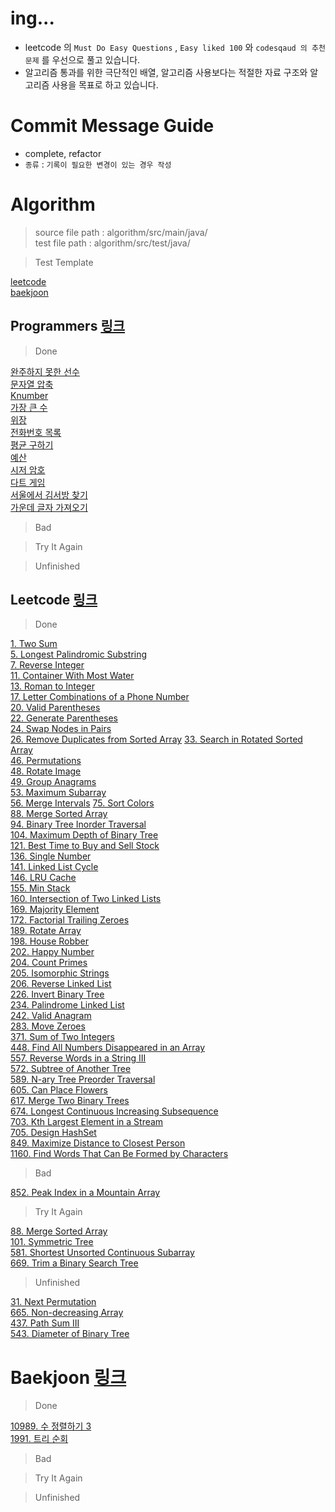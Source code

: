 # ing...
- leetcode 의 `Must Do Easy Questions` , `Easy liked 100` 와 `codesqaud 의 추천 문제` 를 우선으로 풀고 있습니다.
- 알고리즘 통과를 위한 극단적인 배열, 알고리즘 사용보다는 적절한 자료 구조와 알고리즘 사용을 목표로 하고 있습니다.  

# Commit Message Guide
- complete, refactor
- `종류` : `기록이 필요한 변경이 있는 경우 작성`

# Algorithm
> source file path : algorithm/src/main/java/  
> test file path : algorithm/src/test/java/

> Test Template

[leetcode](https://github.com/Hyune-c/algorithm/blob/master/src/test/java/leetcode/template)   
[baekjoon](https://github.com/Hyune-c/algorithm/tree/master/src/test/java/baekjoon/template) 

## Programmers [링크](https://programmers.co.kr/)

> Done

[완주하지 못한 선수](https://github.com/Hyune-c/algorithm/tree/master/src/main/java/programmers/unfinishedplayer)  
[문자열 압축](https://github.com/Hyune-c/algorithm/tree/master/src/main/java/programmers/stringcompression)  
[Knumber](https://github.com/Hyune-c/algorithm/tree/master/src/main/java/programmers/knumber)  
[가장 큰 수](https://github.com/Hyune-c/algorithm/tree/master/src/main/java/programmers/thelargestnumber)  
[위장](https://github.com/Hyune-c/algorithm/tree/master/src/main/java/programmers/camouflage)  
[전화번호 목록](https://github.com/Hyune-c/algorithm/tree/master/src/main/java/programmers/phonenumberslist)  
[평균 구하기](https://github.com/Hyune-c/algorithm/tree/master/src/main/java/programmers/average)  
[예산](https://github.com/Hyune-c/algorithm/tree/master/src/main/java/programmers/budget)  
[시저 암호](https://github.com/Hyune-c/algorithm/tree/master/src/main/java/programmers/caesarcipher)    
[다트 게임](https://github.com/Hyune-c/algorithm/tree/master/src/main/java/programmers/dartgame)   
[서울에서 김서방 찾기](https://github.com/Hyune-c/algorithm/tree/master/src/main/java/programmers/findkim)  
[가운데 글자 가져오기](https://github.com/Hyune-c/algorithm/tree/master/src/main/java/programmers/middleletter)  

> Bad

> Try It Again

> Unfinished
 
## Leetcode [링크](https://leetcode.com/)

> Done

[1. Two Sum](https://github.com/Hyune-c/algorithm/tree/master/src/main/java/leetcode/twosum)  
[5. Longest Palindromic Substring](https://github.com/Hyune-c/algorithm/tree/master/src/main/java/leetcode/longestpalindromicsubstring)    
[7. Reverse Integer](https://github.com/Hyune-c/algorithm/tree/master/src/main/java/leetcode/reverseinteger)  
[11. Container With Most Water](https://github.com/Hyune-c/algorithm/tree/master/src/main/java/leetcode/containerwithmostwater)  
[13. Roman to Integer](https://github.com/Hyune-c/algorithm/tree/master/src/main/java/leetcode/romantointeger)  
[17. Letter Combinations of a Phone Number](https://github.com/Hyune-c/algorithm/tree/master/src/main/java/leetcode/lettercombinationsofaphonenumber)    
[20. Valid Parentheses](https://github.com/Hyune-c/algorithm/tree/master/src/main/java/leetcode/validparentheses)  
[22. Generate Parentheses](https://github.com/Hyune-c/algorithm/tree/master/src/main/java/leetcode/generateparentheses)  
[24. Swap Nodes in Pairs](https://github.com/Hyune-c/algorithm/tree/master/src/main/java/leetcode/swapnodesinpairs)      
[26. Remove Duplicates from Sorted Array](https://github.com/Hyune-c/algorithm/tree/master/src/main/java/leetcode/mergetwosortedlists)
[33. Search in Rotated Sorted Array](https://github.com/Hyune-c/algorithm/tree/master/src/main/java/leetcode/searchinrotatedsortedarray)  
[46. Permutations](https://github.com/Hyune-c/algorithm/tree/master/src/main/java/leetcode/permutations)                  
[48. Rotate Image](https://github.com/Hyune-c/algorithm/tree/master/src/main/java/leetcode/rotateimage)        
[49. Group Anagrams](https://github.com/Hyune-c/algorithm/tree/master/src/main/java/leetcode/groupanagrams)  
[53. Maximum Subarray](https://github.com/Hyune-c/algorithm/tree/master/src/main/java/leetcode/maximumsubarray)    
[56. Merge Intervals](https://github.com/Hyune-c/algorithm/tree/master/src/main/java/leetcode/mergeintervals) 
[75. Sort Colors](https://github.com/Hyune-c/algorithm/tree/master/src/main/java/leetcode/sortcolors)        
[88. Merge Sorted Array](https://github.com/Hyune-c/algorithm/tree/master/src/main/java/leetcode/mergesortedarray)  
[94. Binary Tree Inorder Traversal](https://github.com/Hyune-c/algorithm/tree/master/src/main/java/leetcode/binarytreeinordertraversal)    
[104. Maximum Depth of Binary Tree](https://github.com/Hyune-c/algorithm/tree/master/src/main/java/leetcode/maximumdepthofbinarytree)    
[121. Best Time to Buy and Sell Stock](https://github.com/Hyune-c/algorithm/tree/master/src/main/java/leetcode/besttimetobuyandsellstock)  
[136. Single Number](https://github.com/Hyune-c/algorithm/tree/master/src/main/java/leetcode/singlenumber)  
[141. Linked List Cycle](https://github.com/Hyune-c/algorithm/tree/master/src/main/java/leetcode/linkedlistcycle)  
[146. LRU Cache](https://github.com/Hyune-c/algorithm/tree/master/src/main/java/leetcode/lrucache)  
[155. Min Stack](https://github.com/Hyune-c/algorithm/tree/master/src/main/java/leetcode/minstack)  
[160. Intersection of Two Linked Lists](https://github.com/Hyune-c/algorithm/tree/master/src/main/java/leetcode/intersectionoftwolinkedlists)  
[169. Majority Element](https://github.com/Hyune-c/algorithm/tree/master/src/main/java/leetcode/majorityelement)    
[172. Factorial Trailing Zeroes](https://github.com/Hyune-c/algorithm/tree/master/src/main/java/leetcode/factorialtrailingzeroes)    
[189. Rotate Array](https://github.com/Hyune-c/algorithm/tree/master/src/main/java/leetcode/rotatearray)  
[198. House Robber](https://github.com/Hyune-c/algorithm/tree/master/src/main/java/leetcode/houserobber)    
[202. Happy Number](https://github.com/Hyune-c/algorithm/tree/master/src/main/java/leetcode/happynumber)  
[204. Count Primes](https://github.com/Hyune-c/algorithm/tree/master/src/main/java/leetcode/countprimes)  
[205. Isomorphic Strings](https://github.com/Hyune-c/algorithm/tree/master/src/main/java/leetcode/isomorphicstrings)  
[206. Reverse Linked List](https://github.com/Hyune-c/algorithm/tree/master/src/main/java/leetcode/reverselinkedlist)  
[226. Invert Binary Tree](https://github.com/Hyune-c/algorithm/tree/master/src/main/java/leetcode/invertbinarytree)  
[234. Palindrome Linked List](https://github.com/Hyune-c/algorithm/tree/master/src/main/java/leetcode/palindromelinkedlist)    
[242. Valid Anagram](https://github.com/Hyune-c/algorithm/tree/master/src/main/java/leetcode/validanagram)  
[283. Move Zeroes](https://github.com/Hyune-c/algorithm/tree/master/src/main/java/leetcode/movezeroes)    
[371. Sum of Two Integers](https://github.com/Hyune-c/algorithm/tree/master/src/main/java/leetcode/sumoftwointegers)    
[448. Find All Numbers Disappeared in an Array](https://github.com/Hyune-c/algorithm/tree/master/src/main/java/leetcode/findallnumbersdisappearedinanarray)    
[557. Reverse Words in a String III](https://github.com/Hyune-c/algorithm/tree/master/src/main/java/leetcode/reversewordsinastringIII)      
[572. Subtree of Another Tree](https://github.com/Hyune-c/algorithm/tree/master/src/main/java/leetcode/subtreeofanothertree)  
[589. N-ary Tree Preorder Traversal](https://github.com/Hyune-c/algorithm/tree/master/src/main/java/leetcode/narytreepreordertraversal)     
[605. Can Place Flowers](https://github.com/Hyune-c/algorithm/tree/master/src/main/java/leetcode/canplaceflowers)      
[617. Merge Two Binary Trees](https://github.com/Hyune-c/algorithm/tree/master/src/main/java/leetcode/mergetwobinarytrees)  
[674. Longest Continuous Increasing Subsequence](https://github.com/Hyune-c/algorithm/tree/master/src/main/java/leetcode/longestcontinuousincreasingsubsequence)        
[703. Kth Largest Element in a Stream](https://github.com/Hyune-c/algorithm/tree/master/src/main/java/leetcode/kthlargestelement)  
[705. Design HashSet](https://github.com/Hyune-c/algorithm/tree/master/src/main/java/leetcode/designhashSet)  
[849. Maximize Distance to Closest Person](https://github.com/Hyune-c/algorithm/tree/master/src/main/java/leetcode/maximizedistancetoclosestperson)  
[1160. Find Words That Can Be Formed by Characters](https://github.com/Hyune-c/algorithm/tree/master/src/main/java/leetcode/findwordsthatcanbeformedbycharacters)  

> Bad

[852. Peak Index in a Mountain Array](https://github.com/Hyune-c/algorithm/tree/master/src/main/java/leetcode/peakindexinamountainarray)  

> Try It Again

[88. Merge Sorted Array](https://github.com/Hyune-c/algorithm/tree/master/src/main/java/leetcode/symmetrictree)  
[101. Symmetric Tree](https://github.com/Hyune-c/algorithm/tree/master/src/main/java/leetcode/mergesortedarray)  
[581. Shortest Unsorted Continuous Subarray](https://github.com/Hyune-c/algorithm/tree/master/src/main/java/leetcode/shortestunsortedcontinuoussubarray)  
[669. Trim a Binary Search Tree](https://github.com/Hyune-c/algorithm/tree/master/src/main/java/leetcode/trimabinarysearchtree)

> Unfinished
        
[31. Next Permutation](https://github.com/Hyune-c/algorithm/tree/master/src/main/java/leetcode/nextpermutation)                                                           
[665. Non-decreasing Array](https://github.com/Hyune-c/algorithm/tree/master/src/main/java/leetcode/nondecreasingarray)  
[437. Path Sum III](https://github.com/Hyune-c/algorithm/tree/master/src/main/java/leetcode/pathsumIII)  
[543. Diameter of Binary Tree](https://github.com/Hyune-c/algorithm/tree/master/src/main/java/leetcode/diameterofbinarytree)  


# Baekjoon [링크](https://www.acmicpc.net/)

> Done

[10989. 수 정렬하기 3](https://github.com/Hyune-c/algorithm/tree/master/src/main/java/baekjoon/sortingnumbers3)  
[1991. 트리 순회](https://github.com/Hyune-c/algorithm/tree/master/src/main/java/baekjoon/treetour)

> Bad

> Try It Again

> Unfinished
